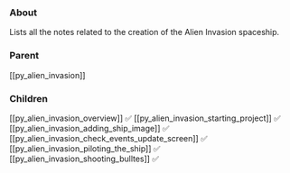 ### About
Lists all the notes related to the creation of the Alien Invasion spaceship.

### Parent
[[py_alien_invasion]]

### Children
[[py_alien_invasion_overview]] ✅
[[py_alien_invasion_starting_project]] ✅
[[py_alien_invasion_adding_ship_image]] ✅
[[py_alien_invasion_check_events_update_screen]] ✅
[[py_alien_invasion_piloting_the_ship]] ✅
[[py_alien_invasion_shooting_bulltes]] ✅